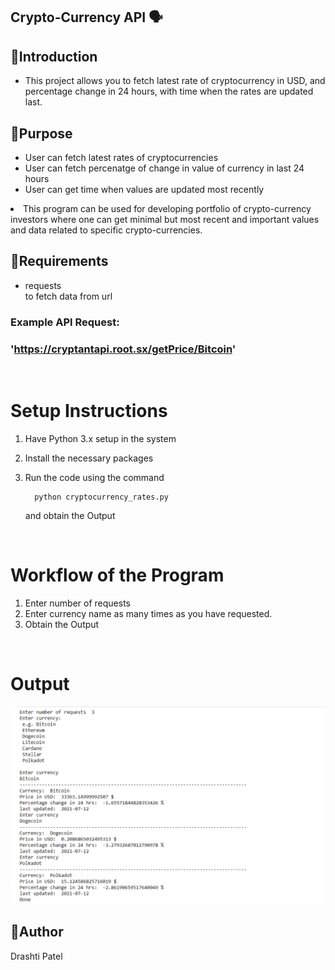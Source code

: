 ## Crypto-Currency API 🗣

## 🔹Introduction
<ul>
  <li>This project allows you to fetch latest rate of cryptocurrency in USD, and percentage change in 24 hours, with time when the rates are updated last.</li>
</ul>

## 🔹Purpose
<ul>
  <li>User can fetch latest rates of cryptocurrencies</li>
  <li>User can fetch percenatge of change in value of currency in last 24 hours</li>
  <li>User can get time when values are updated most recently</li>
  </ul>

  <li>This program can be used for developing portfolio of crypto-currency investors where one can get minimal but most recent and important values and data related to specific crypto-currencies.</li>

## 🔹Requirements
<ul>
  <li>requests</li>
  to fetch data from url
</ul>
  
  
### Example API Request: 
### 'https://cryptantapi.root.sx/getPrice/Bitcoin'

<br>

# Setup Instructions

1. Have Python 3.x setup in the system
2. Install the necessary packages 
3. Run the code using the command

    ```
      python cryptocurrency_rates.py
    ```
   and obtain the Output

<br> 

# Workflow of the Program

1. Enter number of requests
2. Enter currency name as many times as you have requested.
5. Obtain the Output

<br> 

# Output

<img src="Images/a.png">


## 🔹Author
   Drashti Patel
